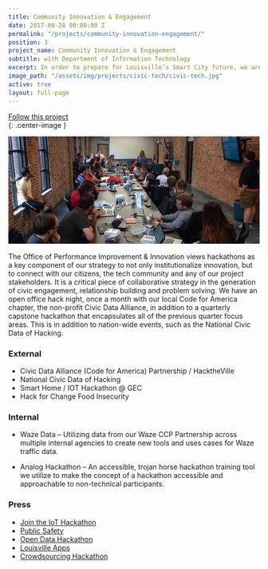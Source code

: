 ```yaml
---
title: Community Innovation & Engagement
date: 2017-08-28 00:00:00 Z
permalink: "/projects/community-innovation-engagement/"
position: 3
project_name: Community Innovation & Engagement
subtitle: with Department of Information Technology
excerpt: In order to prepare for Louisville’s Smart City future, we are making investments in foundational infrastructure and implementing technologies through public-private partnerships.
image_path: "/assets/img/projects/civic-tech/civic-tech.jpg"
active: true
layout: full-page
---
```


<div class="end-xs hidden-xs col-md-3 button-wrap">
<a class="usa-button usa-button-outline link--external" href="https://public.govdelivery.com/accounts/KYLOUISVILLE/subscriber/new?category_id=KYLOUISVILLE_C74" target="_blank">Follow this project</a>
</div>{: .center-image }

![Community hackathon](/assets/img/projects/community/community.jpg)

The Office of Performance Improvement & Innovation views hackathons as a key component of our strategy to not only institutionalize innovation, but to connect with our citizens, the tech community and any of our project stakeholders. It is a critical piece of collaborative strategy in the generation of civic engagement, relationship building and problem solving. We have an open office hack night, once a month with our local Code for America chapter, the non-profit Civic Data Alliance, in addition to a quarterly capstone hackathon that encapsulates all of the previous quarter focus areas. This is in addition to nation-wide events, such as the National Civic Data of Hacking.

### External

- Civic Data Alliance (Code for America) Partnership / HacktheVille
- National Civic Data of Hacking
- Smart Home / IOT Hackathon @ GEC
- Hack for Change Food Insecurity

### Internal

- Waze Data – Utilizing data from our Waze CCP Partnership across multiple internal agencies to create new tools and uses cases for Waze traffic data.

- Analog Hackathon – An accessible, trojan horse hackathon training tool we utilize to make the concept of a hackathon accessible and approachable to non-technical participants.


### Press
- [Join the IoT Hackathon](https://insiderlouisville.com/metro/vision/join-the-iot-hackathon/)
- [Public Safety](https://insiderlouisville.com/business/technology-business/hackathon-works-to-bring-new-public-safety-tools-to-louisville/)
- [Open Data Hackathon](https://www.courier-journal.com/story/news/local/2015/06/07/louisville-hackers-code-public-good/28666213/)
- [Louisville Apps](http://datasmart.ash.harvard.edu/news/article/open-data-in-louisville-apps-hackathons-and-building-relationships-1076)
- [Crowdsourcing Hackathon](http://www.govtech.com/data/Louisville-Leverages-Crowdsourcing-for-Civic-Good.html)
